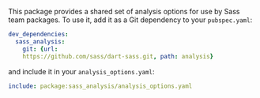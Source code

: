 This package provides a shared set of analysis options for use by Sass team
packages. To use it, add it as a Git dependency to your `pubspec.yaml`:

```yaml
dev_dependencies:
  sass_analysis:
    git: {url: 
    https://github.com/sass/dart-sass.git, path: analysis}
```

and include it in your `analysis_options.yaml`:

```yaml
include: package:sass_analysis/analysis_options.yaml
```
